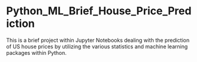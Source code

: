 # Python_ML_Brief_House_Price_Prediction
This is a brief project within Jupyter Notebooks dealing with the prediction of US house prices by utilizing the various statistics and machine learning packages within Python.
